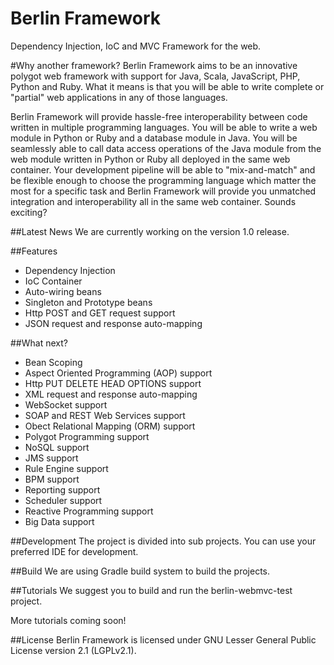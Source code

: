 # Berlin Framework
Dependency Injection, IoC and MVC Framework for the web. 

#Why another framework?
Berlin Framework aims to be an innovative polygot web framework with support for Java, Scala, JavaScript, PHP, Python and Ruby. What it means is that you will be able to write complete or "partial" web applications in any of those languages.

Berlin Framework will provide hassle-free interoperability between code written in multiple programming languages. You will be able to write a web module in Python or Ruby and a database module in Java. You will be seamlessly able to call data access operations of the Java module from the web module written in Python or Ruby all deployed in the same web container. Your development pipeline will be able to "mix-and-match" and be flexible enough to choose the programming language which matter the most for a specific task and Berlin Framework will provide you unmatched integration and interoperability all in the same web container. Sounds exciting?

##Latest News
We are currently working on the version 1.0 release.

##Features
* Dependency Injection
* IoC Container
* Auto-wiring beans
* Singleton and Prototype beans
* Http POST and GET request support
* JSON request and response auto-mapping

##What next?
* Bean Scoping
* Aspect Oriented Programming (AOP) support
* Http PUT DELETE HEAD OPTIONS support
* XML request and response auto-mapping
* WebSocket support
* SOAP and REST Web Services support
* Obect Relational Mapping (ORM) support
* Polygot Programming support
* NoSQL support
* JMS support
* Rule Engine support
* BPM support
* Reporting support
* Scheduler support
* Reactive Programming support
* Big Data support

##Development
The project is divided into sub projects. You can use your preferred IDE for development.

##Build
We are using Gradle build system to build the projects. 

##Tutorials
We suggest you to build and run the berlin-webmvc-test project.

More tutorials coming soon!

##License
Berlin Framework is licensed under GNU Lesser General Public License version 2.1 (LGPLv2.1). 
